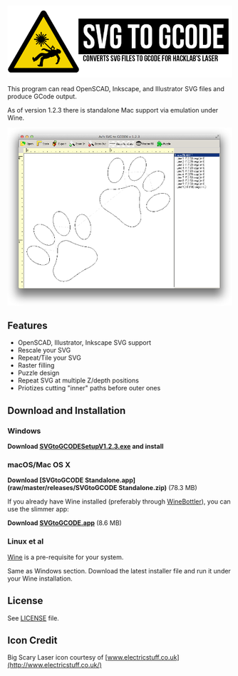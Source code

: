 ![Converts SVG files to GCODE for Hacklab's laser](logo.png)

This program can read OpenSCAD, Inkscape, and Illustrator SVG files and produce GCode output.

As of version 1.2.3 there is standalone Mac support via emulation under Wine.

![](screenshot.png)

## Features

* OpenSCAD, Illustrator, Inkscape SVG support
* Rescale your SVG
* Repeat/Tile your SVG
* Raster filling
* Puzzle design
* Repeat SVG at multiple Z/depth positions
* Priotizes cutting "inner" paths before outer ones

## Download and Installation

### Windows

**Download [SVGtoGCODESetupV1.2.3.exe](raw/master/releases/SVGtoGCODESetupV1.2.3.exe) and install**

### macOS/Mac OS X

**Download [SVGtoGCODE Standalone.app](raw/master/releases/SVGtoGCODE Standalone.zip)** (78.3 MB)

If you already have Wine installed (preferably through [WineBottler](http://winebottler.kronenberg.org/)), you can use the slimmer app:

**Download [SVGtoGCODE.app](raw/master/releases/SVGtoGCODE.zip)** (8.6 MB)

### Linux et al

[Wine](https://www.winehq.org/) is a pre-requisite for your system.

Same as Windows section. Download the latest installer file and run it under your Wine installation.

## License

See [LICENSE](LICENSE) file.

## Icon Credit

Big Scary Laser icon courtesy of [www.electricstuff.co.uk](http://www.electricstuff.co.uk/)
